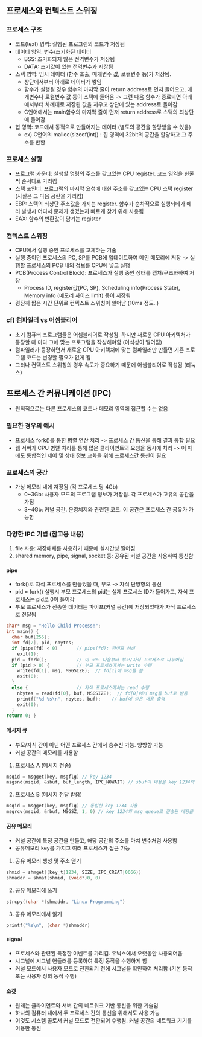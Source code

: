 ## 프로세스와 컨텍스트 스위칭

### 프로세스 구조
- 코드(text) 영역: 실행된 프로그램의 코드가 저장됨
- 데이터 영역: 변수/초기화된 데이터
  - BSS: 초기화되지 않은 전역변수가 저장됨
  - DATA: 초기값이 있는 전역변수가 저장됨
- 스택 영역: 임시 데이터 (함수 호출, 매개변수 값, 로컬변수 등)가 저장됨.
  - 상단에서부터 아래로 데이터가 쌓임
  - 함수가 실행될 경우 함수의 마지막 줄이 return address로 먼저 들어오고, 매개변수나 로컬변수 값 등이 스택에 들어옴 -> 그런 다음 함수가 종료되면 아래에서부터 차례대로 저장된 값을 지우고 상단에 있는 address로 돌아감
  - C언어에서는 main함수의 마지막 줄이 먼저 return address로 스택의 최상단에 들어감
- 힙 영역: 코드에서 동적으로 만들어지는 데이터 (별도의 공간을 할당받을 수 있음)
  - ex) C언어의 malloc(sizeof(int)) : 힙 영역에 32bit의 공간을 할당하고 그 주소를 반환 

### 프로세스 실행
- 프로그램 카운터: 실행할 명령의 주소를 갖고있는 CPU register. 코드 영역을 한줄씩 순서대로 가리킴
- 스택 포인터: 프로그램의 마지막 요청에 대한 주소를 갖고있는 CPU 스택 register (사실은 그 다음 공란을 가리킴)
- EBP: 스택의 최상단 주소값을 가지는 register. 함수가 순차적으로 실행되데가 에러 발생시 어디서 문제가 생겼는지 빠르게 찾기 위해 사용됨  
- EAX: 함수의 반환값이 담기는 register

### 컨텍스트 스위칭
- CPU에서 실행 중인 프로세스를 교체하는 기술
- 실행 중이던 프로세스의 PC, SP를 PCB에 업데이트하여 메인 메모리에 저장 -> 실행할 프로세스의 PCB 내의 정보를 CPU에 넣고 실행
- PCB(Process Control Block): 프로세스가 실행 중인 상태를 캡처/구조화하여 저장
  - Process ID, register값(PC, SP), Scheduling info(Process State), Memory info (메모리 사이즈 limit) 등이 저장됨
- 굉장히 짧은 시간 단위로 컨텍스트 스위칭이 일어남 (10ms 정도..)

### cf) 컴파일러 vs 어셈블리어
- 초기 컴퓨터 프로그램들은 어셈블리어로 작성됨. 하지만 새로운 CPU 아키텍처가 등장할 때 마다 그에 맞는 프로그램을 작성해야함 (이식성이 떨어짐)
- 컴파일러가 등장하면서 새로운 CPU 아키텍처에 맞는 컴파일러만 만들면 기존 프로그램 코드는 변경할 필요가 없게 됨
- 그러나 컨텍스트 스위칭의 경우 속도가 중요하기 때문에 어셈블리어로 작성됨 (리눅스)

## 프로세스 간 커뮤니케이션 (IPC)
- 원칙적으로는 다른 프로세스의 코드나 메모리 영역에 접근할 수는 없음

### 필요한 경우의 예시
- 프로세스 fork()를 통한 병렬 연산 처리 -> 프로세스 간 통신을 통해 결과 통합 필요
- 웹 서버가 CPU 병렬 처리를 통해 많은 클라이언트의 요청을 동시에 처리 -> 이 때에도 통합적인 제어 및 상태 정보 교화을 위해 프로세스간 통신이 필요

### 프로세스의 공간
- 가상 메모리 내에 저장됨 (각 프로세스 당 4Gb)
  - 0~3Gb: 사용자 모드의 프로그램 정보가 저장됨. 각 프로세스가 고유의 공간을 가짐
  - 3~4Gb: 커널 공간. 운영체제와 관련된 코드. 이 공간은 프로세스 간 공유가 가능함 

### 다양한 IPC 기법 **(참고용 내용)**
1) file 사용: 저장매체를 사용하기 때문에 실시간성 떨어짐
2) shared memory, pipe, signal, socket 등: 공유된 커널 공간을 사용하여 통신함

#### pipe
- fork()로 자식 프로세스를 만들었을 때, 부모 -> 자식 단방향의 통신
- pid = fork() 실행시 부모 프로세스의 pid는 실제 프로세스 ID가 들어가고, 자식 프로세스는 pid로 0이 들어감
- 부모 프로세스가 전송한 데이터는 파이프(커널 공간)에 저장되었다가 자식 프로세스로 전달됨

```C
char* msg = "Hello Child Process!"; 
int main() {     
  char buf[255];     
  int fd[2], pid, nbytes;     
  if (pipe(fd) < 0)       // pipe(fd): 파이프 생성             
    exit(1);     
  pid = fork();           // 이 코드 다음부터 부모/자식 프로세스로 나누어짐
  if (pid > 0) {          // 부모 프로세스에서는 write 수행
    write(fd[1], msg, MSGSIZE);  // fd[1]에 msg를 씀
    exit(0);    
  }     
  else {                  // 자식 프로세스에서는 read 수행
    nbytes = read(fd[0], buf, MSGSIZE);  // fd[0]에서 msg를 buf로 받음
    printf("%d %s\n", nbytes, buf);    // buf에 받은 내용 출력
    exit(0);    
  }     
return 0; }
```
#### 메시지 큐
- 부모/자식 간이 아닌 어떤 프로세스 간에서 송수신 가능. 양방향 가능
- 커널 공간의 메모리를 사용함

1) 프로세스 A (메시지 전송)
```C
msqid = msgget(key, msgflg) // key 1234
msgsnd(msqid, &sbuf, buf_length, IPC_NOWAIT) // sbuf의 내용을 key 1234의 msg queue로 보냄
```
2) 프로세스 B (메시지 전달 받음)
```C
msqid = msgget(key, msgflg) // 동일한 key 1234 사용
msgrcv(msqid, &rbuf, MSGSZ, 1, 0) // key 1234의 msg queue로 전송된 내용을 rbuf에 받아서 저장
```

#### 공유 메모리
- 커널 공간에 특정 공간을 만들고, 해당 공간의 주소를 마치 변수처럼 사용함
- 공유메모리 key를 가지고 여러 프로세스가 접근 가능

1) 공유 메모리 생성 및 주소 얻기
```C
shmid = shmget((key_t)1234, SIZE, IPC_CREAT|0666)) 
shmaddr = shmat(shmid, (void*)0, 0)
```

2) 공유 메모리에 쓰기
```C
strcpy((char *)shmaddr, "Linux Programming")
```
3) 공유 메모리에서 읽기
```C
printf("%s\n", (char *)shmaddr)
```

#### signal
- 프로세스와 관련된 특정한 이벤트를 가리킴. 유닉스에서 오랫동안 사용되어옴
- 시그널에 시그널 핸들러를 등록하여 특정 동작을 수행하게 함
- 커널 모드에서 사용자 모드로 전환되기 전에 시그널을 확인하여 처리함 (기본 동작 또는 사용자 정의 동작 수행)

#### 소켓
- 원래는 클라이언트와 서버 간의 네트워크 기반 통신을 위한 기술임
- 하나의 컴퓨터 내에서 두 프로세스 간의 통신을 위해서도 사용 가능
- 이것도 시스템 콜로서 커널 모드로 전환되어 수행됨. 커널 공간의 네트워크 기기를 이용한 통신

